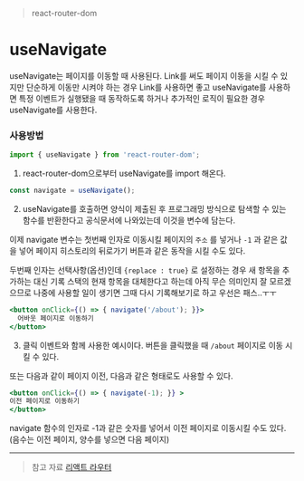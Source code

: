 > react-router-dom

# useNavigate
useNavigate는 페이지를 이동할 때 사용된다.
Link를 써도 페이지 이동을 시킬 수 있지만 단순하게 이동만 시켜야 하는 경우 Link를 사용하면 좋고
useNavigate를 사용하면 특정 이벤트가 실행됐을 때 동작하도록 하거나 추가적인 로직이 필요한 경우 useNavigate를 사용한다.

### 사용방법

```jsx
import { useNavigate } from 'react-router-dom';
```
1. react-router-dom으로부터 useNavigate를 import 해온다.

```jsx
const navigate = useNavigate();
```
2. useNavigate를 호출하면 양식이 제출된 후 프로그래밍 방식으로 탐색할 수 있는 함수를 반환한다고 공식문서에 나와있는데 이것을 변수에 담는다.

이제 navigate 변수는 첫번째 인자로 이동시킬 페이지의 `주소` 를 넣거나 `-1` 과 같은 값을 넣어 페이지 히스토리의 뒤로가기 버튼과 같은 동작을 시킬 수도 있다.

두번째 인자는 선택사항(옵션)인데 `{replace : true}` 로 설정하는 경우 새 항목을 추가하는 대신 기록 스택의 현재 항목을 대체한다고 하는데 아직 무슨 의미인지 잘 모르겠으므로 나중에 사용할 일이 생기면 그때 다시 기록해보기로 하고 우선은 패스..ㅜㅜ

```jsx
<button onClick={() => { navigate('/about'); }}>
  어바웃 페이지로 이동하기
</button>
```
3. 클릭 이벤트와 함께 사용한 예시이다.
버튼을 클릭했을 때 `/about` 페이지로 이동 시킬 수 있다.

또는 다음과 같이 페이지 이전, 다음과 같은 형태로도 사용할 수 있다.

```jsx
<button onClick={() => { navigate(-1); }} >
이전 페이지로 이동하기
</button>
```
navigate 함수의 인자로 -1과 같은 숫자를 넣어서 이전 페이지로 이동시킬 수도 있다.
(음수는 이전 페이지, 양수를 넣으면 다음 페이지)

-- --
> 참고 자료
[리액트 라우터](https://reactrouter.com/docs/en/v6/hooks/use-navigate)
